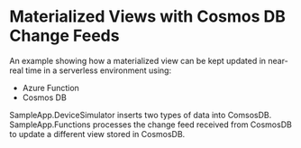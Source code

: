 # Materialized Views with Cosmos DB Change Feeds
An example showing how a materialized view can be kept updated in near-real time in a serverless environment using:
* Azure Function
* Cosmos DB

SampleApp.DeviceSimulator inserts two types of data into ComsosDB.  
SampleApp.Functions processes the change feed received from CosmosDB to update a different view stored in CosmosDB.

